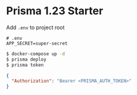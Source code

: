 # Prisma 1.23 Starter

Add `.env` to project root

```env
# .env
APP_SECRET=super-secret
```

```sh
$ docker-compose up -d
$ prisma deploy
$ prisma token
```

```json
{
  "Authorization": "Bearer <PRISMA_AUTH_TOKEN>"
}
```
